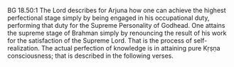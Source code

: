BG 18.50:1	The Lord describes for Arjuna how one can achieve the highest perfectional stage simply by being engaged in his occupational duty, performing that duty for the Supreme Personality of Godhead. One attains the supreme stage of Brahman simply by renouncing the result of his work for the satisfaction of the Supreme Lord. That is the process of self-realization. The actual perfection of knowledge is in attaining pure Kṛṣṇa consciousness; that is described in the following verses.